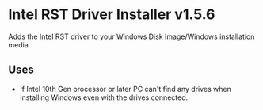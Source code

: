 # Intel RST Driver Installer v1.5.6
Adds the Intel RST driver to your Windows Disk Image/Windows installation media.

## Uses
- If Intel 10th Gen processor or later PC can't find any drives when installing Windows even with the drives connected.
